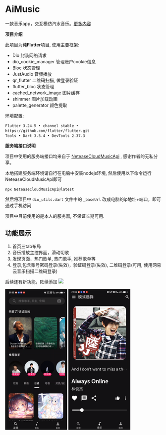 # AiMusic

一款音乐app，交互模仿汽水音乐。[更多内容](https://aidaole.github.io/#/)

**项目介绍**

此项目为纯**Flutter**项目, 使用主要框架:

- Dio 封装网络请求
- dio_cookie_manager 管理账户cookie信息
- Bloc 状态管理
- JustAudio 音频播放
- qr_flutter 二维码扫描, 做登录验证
- flutter_bloc 状态管理
- cached_network_image 图片缓存
- shimmer 图片加载动画
- palette_generator 颜色提取

环境配置:

```
Flutter 3.24.5 • channel stable • https://github.com/flutter/flutter.git
Tools • Dart 3.5.4 • DevTools 2.37.3
```

**服务端接口说明**

项目中使用的服务端接口均来自于 [NeteaseCloudMusicApi](https://binaryify.github.io/NeteaseCloudMusicApi) , 感谢作者的无私分享。

本地搭建服务端环境请自行在电脑中安装nodejs环境, 然后使用以下命令运行NeteaseCloudMusicApi即可

```
npx NeteaseCloudMusicApi@latest
```

然后将项目中 `dio_utils.dart` 文件中的 `_baseUrl` 改成电脑的ip地址+端口，即可通过手机访问

项目中目前使用的是本人的服务器, 不保证长期可用.

## 功能展示

1. 首页三tab布局
2. 音乐播放主控界面，滑动切歌
3. 发现页面，热门歌单, 热门歌手, 推荐歌单等
4. 登录,包含账号密码登录(失效)，验证码登录(失效), 二维码登录(可用, 使用网易云音乐扫描二维码登录)

后续还有新功能，陆续添加
![](':size=300')

<img src="images/README/2024-12-10-21-35-23.png" width="200" /> 
<img src="images/README/2024-12-10-21-36-45.png" width="200" /> 


